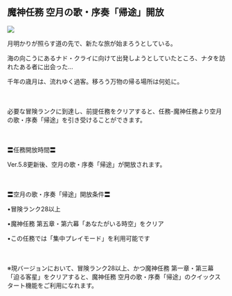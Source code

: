 ## 魔神任務 空月の歌・序奏「帰途」開放
<img src="https://sdk.hoyoverse.com/upload/ann/2025/07/11/d5d0738390357b395f3951a5c5adc93f_9172938385992934963.png">
<p style="white-space: pre-wrap;">月明かりが照らす道の先で、新たな旅が始まろうとしている。</p><p style="white-space: pre-wrap;">海の向こうにあるナド・クライに向けて出発しようとしていたところ、ナタを訪れたある者に出会った…</p><p style="white-space: pre-wrap;">千年の歳月は、流れゆく過客。移ろう万物の帰る場所は何処に。</p><p style="white-space: pre-wrap; min-height: 1.5em;"></p><p style="white-space: pre-wrap;">必要な冒険ランクに到達し、前提任務をクリアすると、任務-魔神任務より空月の歌・序奏「帰途」を引き受けることができます。</p><p style="white-space: pre-wrap; min-height: 1.5em;"></p><p style="white-space: pre-wrap;">〓任務開放時間〓</p><p style="white-space: pre-wrap;">Ver.5.8更新後、空月の歌・序奏「帰途」が開放されます。</p><p style="white-space: pre-wrap; min-height: 1.5em;"></p><p style="white-space: pre-wrap;">〓空月の歌・序奏「帰途」開放条件〓</p><p style="white-space: pre-wrap;">•冒険ランク28以上</p><p style="white-space: pre-wrap;">•魔神任務 第五章・第六幕「あなたがいる時空」をクリア</p><p style="white-space: pre-wrap;">•この任務では「集中プレイモード」を利用可能です</p><p style="white-space: pre-wrap; min-height: 1.5em;"></p><p style="white-space: pre-wrap;">※現バージョンにおいて、冒険ランク28以上、かつ魔神任務 第一章・第三幕「迫る客星」をクリアすると、魔神任務 空月の歌・序奏「帰途」のクイックスタート機能をご利用になれます。</p>
